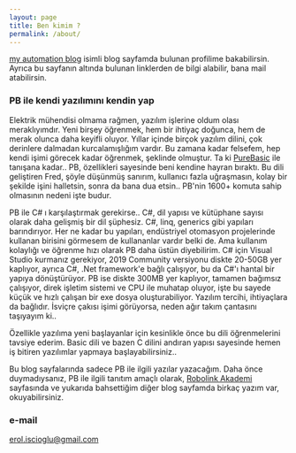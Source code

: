 ```yaml
---
layout: page
title: Ben kimim ?
permalink: /about/
---
```


[my automation blog](https://erolcum.blogspot.com) isimli blog sayfamda bulunan profilime bakabilirsin. Ayrıca bu sayfanın altında bulunan linklerden de bilgi alabilir, bana mail atabilirsin.

### PB ile kendi yazılımını kendin yap

Elektrik mühendisi olmama rağmen, yazılım işlerine oldum olası meraklıyımdır. Yeni birşey öğrenmek, hem bir ihtiyaç doğunca, hem de merak olunca daha keyifli oluyor. Yıllar içinde birçok yazılım dilini, çok derinlere dalmadan kurcalamışlığım vardır. Bu zamana kadar felsefem, hep kendi işimi görecek kadar öğrenmek, şeklinde olmuştur. Ta ki [PureBasic](https://www.purebasic.com) ile tanışana kadar.. PB, özellikleri sayesinde beni kendine hayran bıraktı. Bu dili geliştiren Fred, şöyle düşünmüş sanırım, kullanıcı fazla uğraşmasın, kolay bir şekilde işini halletsin, sonra da bana dua etsin.. PB'nin 1600+ komuta sahip olmasının nedeni işte budur.

PB ile C# ı karşılaştırmak gerekirse.. C#, dil yapısı ve kütüphane sayısı olarak daha gelişmiş bir dil şüphesiz. C#, linq, generics gibi yapıları barındırıyor. Her ne kadar bu yapıları, endüstriyel otomasyon projelerinde kullanan birisini görmesem de kullananlar vardır belki de. Ama kullanım kolaylığı ve öğrenme hızı olarak PB daha üstün diyebilirim. C# için Visual Studio kurmanız gerekiyor, 2019 Community versiyonu diskte 20-50GB yer kaplıyor, ayrıca C#, .Net framework'e bağlı çalışıyor, bu da C#'ı hantal bir yapıya dönüştürüyor. PB ise diskte 300MB yer kaplıyor, tamamen bağımsız çalışıyor, direk işletim sistemi ve CPU ile muhatap oluyor, işte bu sayede küçük ve hızlı çalışan bir exe dosya oluşturabiliyor. Yazılım tercihi, ihtiyaçlara da bağlıdır. İsviçre çakısı işimi görüyorsa, neden ağır takım çantasını taşıyayım ki..

Özellikle yazılıma yeni başlayanlar için kesinlikle önce bu dili öğrenmelerini tavsiye ederim. Basic dili ve bazen C dilini andıran yapısı sayesinde hemen iş bitiren yazılımlar yapmaya başlayabilirsiniz..

Bu blog sayfalarında sadece PB ile ilgili yazılar yazacağım. Daha önce duymadıysanız, PB ile ilgili tanıtım amaçlı olarak, [Robolink Akademi](https://akademi.robolinkmarket.com/purebasic-nedir) sayfasında ve yukarıda bahsettiğim diğer blog sayfamda birkaç yazım var, okuyabilirsiniz.

### e-mail

[erol.iscioglu@gmail.com](mailto:erol.iscioglu@gmail.com)

